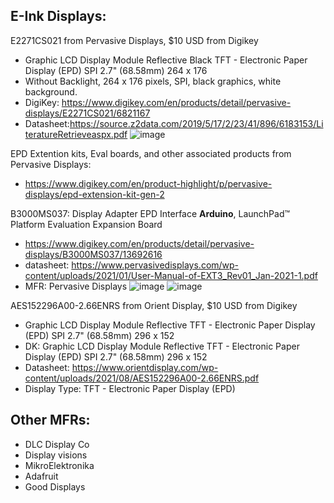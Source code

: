 ## E-Ink Displays:

E2271CS021 from Pervasive Displays, $10 USD from Digikey
- Graphic LCD Display Module Reflective Black TFT - Electronic Paper Display (EPD) SPI 2.7" (68.58mm) 264 x 176
- Without Backlight, 264 x 176 pixels, SPI, black graphics, white background.
- DigiKey: https://www.digikey.com/en/products/detail/pervasive-displays/E2271CS021/6821167
- Datasheet:https://source.z2data.com/2019/5/17/2/23/41/896/6183153/LiteratureRetrieveaspx.pdf
![image](https://github.com/nmi246/electronics/assets/42329930/518cee45-1534-4d2b-a8bb-91d3a0378f54)

EPD Extention kits, Eval boards, and other associated products from Pervasive Displays:
- https://www.digikey.com/en/product-highlight/p/pervasive-displays/epd-extension-kit-gen-2

B3000MS037: Display Adapter EPD Interface **Arduino**, LaunchPad™ Platform Evaluation Expansion Board
- https://www.digikey.com/en/products/detail/pervasive-displays/B3000MS037/13692616
- datasheet: https://www.pervasivedisplays.com/wp-content/uploads/2021/01/User-Manual-of-EXT3_Rev01_Jan-2021-1.pdf
- MFR: Pervasive Displays
![image](https://github.com/nmi246/electronics/assets/42329930/18b7596d-8f6d-4903-a938-c08a81541be6)
![image](https://github.com/nmi246/electronics/assets/42329930/083b9422-1177-4bcc-b376-d35ff7359b99)


AES152296A00-2.66ENRS from Orient Display, $10 USD from Digikey
- Graphic LCD Display Module Reflective TFT - Electronic Paper Display (EPD) SPI 2.7" (68.58mm) 296 x 152
- DK: Graphic LCD Display Module Reflective TFT - Electronic Paper Display (EPD) SPI 2.7" (68.58mm) 296 x 152
- Datasheet: https://www.orientdisplay.com/wp-content/uploads/2021/08/AES152296A00-2.66ENRS.pdf
- Display Type: TFT - Electronic Paper Display (EPD)



## Other MFRs:
- DLC Display Co
- Display visions
- MikroElektronika
- Adafruit
- Good Displays
